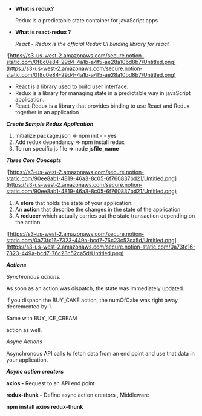 - **What is redux?**

    Redux is a predictable state container for javaScript apps

- **What is react-redux ?**

    *React - Redux is the official Redux UI binding library for react*

![https://s3-us-west-2.amazonaws.com/secure.notion-static.com/0f8c0e84-29d4-4a1b-a4f5-ae28a10bd8b7/Untitled.png](https://s3-us-west-2.amazonaws.com/secure.notion-static.com/0f8c0e84-29d4-4a1b-a4f5-ae28a10bd8b7/Untitled.png)

- React is a library used to build user interface.
- Redux is a library for managing state in a predictable way in javaScript application.
- React-Redux is a library that provides binding to use React and Redux together in an application

***Create Sample Redux Application***

1. Initialize package.json ⇒ npm init - - yes
2. Add redux dependancy ⇒ npm install redux
3. To run specific js file ⇒ node **jsfile_name**

***Three Core Concepts***

![https://s3-us-west-2.amazonaws.com/secure.notion-static.com/90ee8ab1-4819-46a3-8c05-6f760837bd21/Untitled.png](https://s3-us-west-2.amazonaws.com/secure.notion-static.com/90ee8ab1-4819-46a3-8c05-6f760837bd21/Untitled.png)

1. A **store** that holds the state of your application.
2. An **action** that describe the changes in the state of the application
3. A **reducer** which actually carries out the state transaction depending on the action

![https://s3-us-west-2.amazonaws.com/secure.notion-static.com/0a73fc16-7323-449a-bcd7-76c23c52ca5d/Untitled.png](https://s3-us-west-2.amazonaws.com/secure.notion-static.com/0a73fc16-7323-449a-bcd7-76c23c52ca5d/Untitled.png)

***Actions***

*Synchronous actions.*

As soon as an action was dispatch, the state was immediately updated.

if you dispach the BUY_CAKE action, the numOfCake was right away decremented by 1.

Same with BUY_ICE_CREAM

action as well.

*Async Actions*

Asynchronous API calls to fetch data from an end point and use that data in your application.

***Async action creators***

**axios -** Request to an API end point

**redux-thunk -** Define async action creators , Middleware

**npm install axios redux-thunk**
